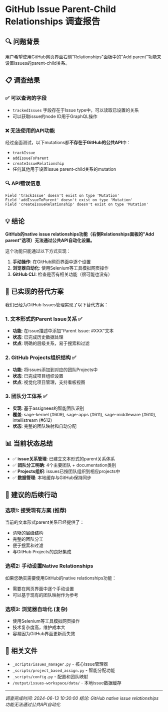 # GitHub Issue Parent-Child Relationships 调查报告

## 🔍 问题背景
用户希望使用GitHub网页界面右侧"Relationships"面板中的"Add parent"功能来设置issues的parent-child关系。

## 📋 调查结果

### ✅ 可以查询的字段
- `trackedIssues` 字段存在于Issue type中，可以读取已设置的关系
- 可以获取issue的node ID用于GraphQL操作

### ❌ 无法使用的API功能
经过全面测试，以下mutations都**不存在于GitHub的公共API**中：
- `trackIssue`
- `addIssueToParent` 
- `createIssueRelationship`
- 任何其他用于设置issue parent-child关系的mutation

### 🔍 API错误信息
```
Field 'trackIssue' doesn't exist on type 'Mutation'
Field 'addIssueToParent' doesn't exist on type 'Mutation'  
Field 'createIssueRelationship' doesn't exist on type 'Mutation'
```

## 💡 结论
**GitHub的native issue relationships功能（右侧Relationships面板的"Add parent"选项）无法通过公共API自动化设置。**

这个功能只能通过以下方式实现：
1. **手动操作**: 在GitHub网页界面中逐个设置
2. **浏览器自动化**: 使用Selenium等工具模拟网页操作
3. **GitHub CLI**: 检查是否有相关功能（很可能也没有）

## 🔄 已实现的替代方案

我们已经为GitHub Issues管理实现了以下替代方案：

### 1. 文本形式的Parent Issue关系 ✅
- **功能**: 在issue描述中添加"Parent Issue: #XXX"文本
- **状态**: 已完成历史数据处理
- **优点**: 明确的层级关系，易于搜索和过滤

### 2. GitHub Projects组织结构 ✅  
- **功能**: 将issues添加到对应的团队Projects中
- **状态**: 已完成项目组织设置
- **优点**: 视觉化项目管理，支持看板视图

### 3. 团队分工体系 ✅
- **实现**: 基于assignees的智能团队识别
- **覆盖**: sage-kernel (#609), sage-apps (#611), sage-middleware (#610), intellistream (#612)
- **状态**: 完整的团队映射和自动分配

## 📊 当前状态总结
- ✅ **issue关系管理**: 已建立文本形式的parent关系体系
- ✅ **团队分工明确**: 4个主要团队 + documentation类别
- ✅ **Projects组织**: issues已按团队组织到相应projects中
- ✅ **数据管理**: 本地缓存与GitHub保持同步

## 🎯 建议的后续行动

### 选项1: 接受现有方案 (推荐)
当前的文本形式parent关系已经提供了：
- 清晰的层级结构 
- 完整的团队分工
- 便于搜索和过滤
- 与GitHub Projects的良好集成

### 选项2: 手动设置Native Relationships
如果您确实需要使用GitHub的native relationships功能：
- 需要在网页界面中逐个手动设置
- 可以基于现有的团队映射作为参考

### 选项3: 浏览器自动化 (复杂)
- 使用Selenium等工具模拟网页操作
- 技术复杂度高，维护成本大
- 容易因为GitHub界面更新而失效

## 📁 相关文件
- `_scripts/issues_manager.py` - 核心issue管理器
- `_scripts/project_based_assign.py` - 智能分配功能
- `_scripts/config.py` - 配置和团队映射
- `/output/issues-workspace/data/` - 本地issue数据缓存

---
*调查完成时间: 2024-06-13 10:30:00*
*结论: GitHub native issue relationships功能无法通过公共API自动化*
